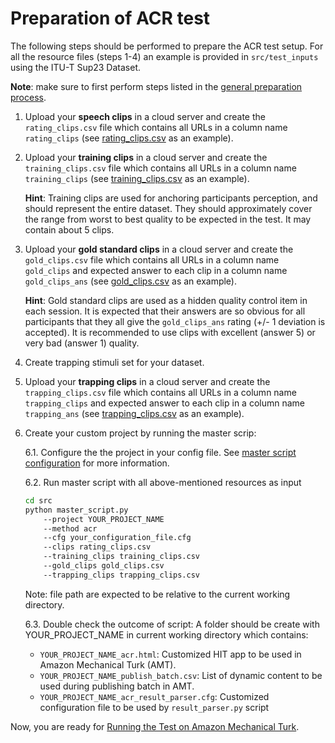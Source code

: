 # Preparation of ACR test

The following steps should be performed to prepare the ACR test setup.
For all the resource files (steps 1-4) an example is provided in `src/test_inputs`  using the ITU-T Sup23 Dataset.  

**Note**: make sure to first perform steps listed in the [general preparation process](preparation.md).


1. Upload your **speech clips** in a cloud server and create the `rating_clips.csv` file which contains all URLs in a 
column name `rating_clips` (see [rating_clips.csv](../src/test_inputs/rating_clips.csv) as an example).

1. Upload your **training clips** in a cloud server and create the `training_clips.csv` file which contains all URLs in a 
column name `training_clips` (see [training_clips.csv](../src/test_inputs/training_clips.csv) as an example).
  
    **Hint**: Training clips are used for anchoring participants perception, and should represent the entire dataset. 
    They should approximately cover the range from worst to best quality to be expected in the test. It may contain 
    about 5 clips. 

1. Upload your **gold standard clips** in a cloud server and create the `gold_clips.csv` file which contains all URLs in a 
column name `gold_clips` and expected answer to each clip in a column name `gold_clips_ans` 
(see [gold_clips.csv](../src/test_inputs/gold_clips.csv) as an example).
  
    **Hint**: Gold standard clips are used as a hidden quality control item in each session. It is expected that their 
    answers are so obvious for all participants that they all give the `gold_clips_ans` rating (+/- 1 deviation is 
    accepted). It is recommended to use clips with excellent (answer 5) or very bad (answer 1) quality.
    
1. Create trapping stimuli set for your dataset.

1. Upload your **trapping clips** in a cloud server and create the `trapping_clips.csv` file which contains all URLs in 
a column name `trapping_clips` and expected answer to each clip in a column name `trapping_ans` 
(see [trapping_clips.csv](../src/test_inputs/trapping_clips.csv) as an example).

1. Create your custom project by running the master scrip: 

    6.1. Configure the the project in your config file. See [master script configuration](conf_master.md) for more information.
    
    6.2. Run master script with all above-mentioned resources as input
        
    ``` bash
    cd src
    python master_script.py 
        --project YOUR_PROJECT_NAME
        --method acr
        --cfg your_configuration_file.cfg
        --clips rating_clips.csv
        --training_clips training_clips.csv
        --gold_clips gold_clips.csv
        --trapping_clips trapping_clips.csv
    ```
    Note: file path are expected to be relative to the current working directory.
    
    6.3. Double check the outcome of script: A folder should be create with YOUR_PROJECT_NAME in current working 
    directory which contains: 
    * `YOUR_PROJECT_NAME_acr.html`: Customized HIT app to be used in Amazon Mechanical Turk (AMT).
    * `YOUR_PROJECT_NAME_publish_batch.csv`: List of dynamic content to be used during publishing batch in AMT.
    * `YOUR_PROJECT_NAME_acr_result_parser.cfg`: Customized configuration file to be used by `result_parser.py` script
        
Now, you are ready for [Running the Test on Amazon Mechanical Turk](docs/running_test_mturk.md).
